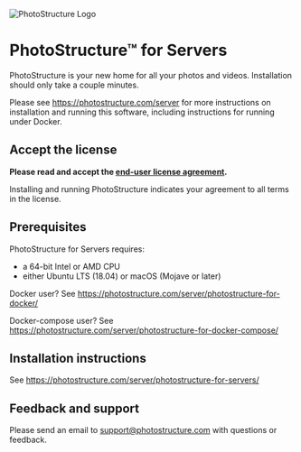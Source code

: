 ![PhotoStructure Logo](https://photostructure.com/img/2019/08/bokeh-logo-2048w.jpg)

# PhotoStructure™ for Servers

PhotoStructure is your new home for all your photos and videos. Installation
should only take a couple minutes.

Please see <https://photostructure.com/server> for more instructions on
installation and running this software, including instructions for running under
Docker.

## Accept the license

**Please read and accept the [end-user license agreement](https://photostructure.com/eula).**

Installing and running PhotoStructure indicates your agreement to all terms in the license.

## Prerequisites

PhotoStructure for Servers requires:

- a 64-bit Intel or AMD CPU
- either Ubuntu LTS (18.04) or macOS (Mojave or later)

Docker user? See <https://photostructure.com/server/photostructure-for-docker/>

Docker-compose user? See <https://photostructure.com/server/photostructure-for-docker-compose/>

## Installation instructions

See <https://photostructure.com/server/photostructure-for-servers/>

## Feedback and support

Please send an email to support@photostructure.com with questions or feedback.
